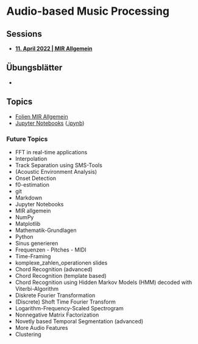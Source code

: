 # Audio-based Music Processing

## Sessions

- **[11. April 2022 | MIR Allgemein](/sessions/00_mir_intro_jupyter/00_mir_intro_jupyter)**

## Übungsblätter

- 

## Topics

- [Folien MIR Allgemein](sessions/00_mir_intro_jupyter/mir_general.pdf)
- [Jupyter Notebooks](sessions/00_mir_intro_jupyter/jupyter%20notebook.md) ([.ipynb](sessions/00_mir_intro_jupyter/jupyter%20notebook.ipynb))

### Future Topics

- FFT in real-time applications
- Interpolation
- Track Separation using SMS-Tools
- (Acoustic Environment Analysis)
- Onset Detection
- f0-estimation
- git
- Markdown
- Jupyter Notebooks
- MIR allgemein
- NumPy
- Matplotlib
- Mathematik-Grundlagen
- Python
- Sinus generieren
- Frequenzen - Pitches - MIDI
- Time-Framing
- komplexe_zahlen_operationen slides
- Chord Recognition (advanced)
- Chord Recognition (template based)
- Chord Recognition using Hidden Markov Models (HMM) decoded with Viterbi-Algorithm
- Diskrete Fourier Transformation
- (Discrete) Shoft Time Fourier Transform
- Logarithm-Frequency-Scaled Spectrogram
- Nonnegative Matrix Factorization
- Novetly based Temporal Segmentation (advanced)
- More Audio Features
- Clustering
